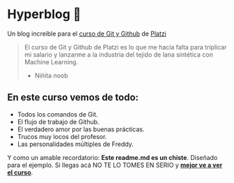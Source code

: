 # Hyperblog 💚
Un blog increible para el [ curso de Git y Github](https://platzi.com/cursos/git-github/ " curso de Git y Github") de [Platzi](https://platzi.com/ " Platzi")
> El curso de Git y Github de Platzi es lo que me hacía falta para triplicar mi salario y lanzarme a la industria del tejido de lana sintética con Machine Learning.
> - Niñita noob

## En este curso vemos de todo:
* Todos los comandos de Git.
* El flujo de trabajo de Github.
* El verdadero amor por las buenas prácticas.
* Trucos muy locos del profesor.
* Las personalidades múltiples de Freddy.

Y como un amable recordatorio: **Este readme.md es un chiste**. Diseñado para el ejemplo. Si llegas acá NO TE LO TOMES EN SERIO y [**mejor ve a ver el curso**](https://platzi.com/cursos/git-github/ " mejor ve a ver el curso").

